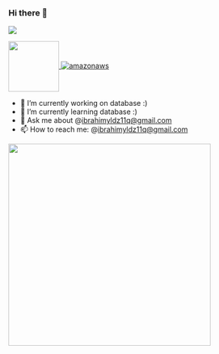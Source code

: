 ### Hi there 👋
![](https://komarev.com/ghpvc/?username=your-github-username&color=red)

<a href="URL_REDIRECT" target="blank"><img align="center" src="URL_TO_YOUR_IMAGE" height="100" />
![amazonaws](https://user-images.githubusercontent.com/55101344/182729151-f59bf8ed-227f-4bef-8319-fc01c8331f2c.svg)
</a>



- 🔭 I’m currently working on database :)
- 🌱 I’m currently learning database :)
- 💬 Ask me about @ibrahimyldz11q@gmail.com
- 📫 How to reach me: @ibrahimyldz11q@gmail.com
<img src="https://github-readme-stats.vercel.app/api?username=ibrahimyldz11q&show_icons=true&theme=ADD_THEME_HERE" width="400">
